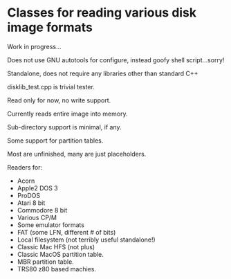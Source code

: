 Classes for reading various disk image formats
===============

Work in progress...

Does not use GNU autotools for configure, instead goofy shell script...sorry!

Standalone, does not require any libraries other than standard C++

disklib_test.cpp is trivial tester.

Read only for now, no write support.

Currently reads entire image into memory.

Sub-directory support is minimal, if any.

Some support for partition tables.

Most are unfinished, many are just placeholders.

Readers for:
+ Acorn
+ Apple2 DOS 3
+ ProDOS
+ Atari 8 bit
+ Commodore 8 bit
+ Various CP/M
+ Some emulator formats
+ FAT (some LFN, different # of bits)
+ Local filesystem (not terribly useful standalone!)
+ Classic Mac HFS (not plus)
+ Classic MacOS partition table.
+ MBR partition table.
+ TRS80 z80 based machies.
